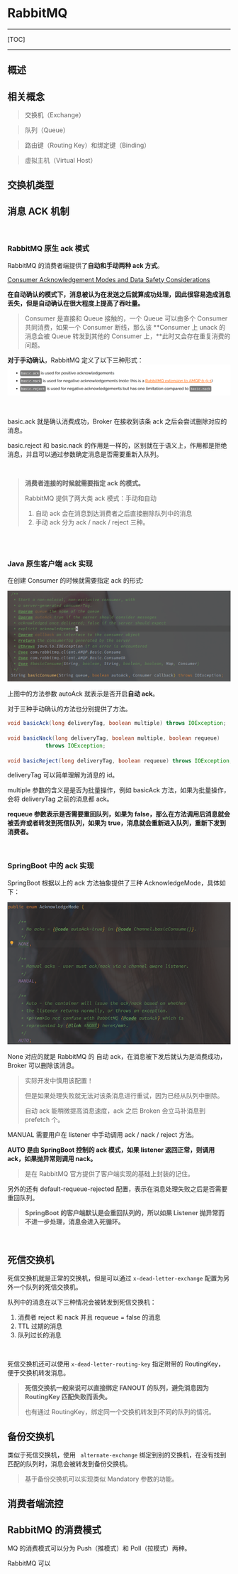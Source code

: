 # RabbitMQ

---

[TOC]



---



## 概述

## 相关概念

> 交换机（Exchange）

> 队列（Queue）

> 路由键（Routing Key）和绑定键（Binding）

> 虚拟主机（Virtual Host）



## 交换机类型







## 消息 ACK 机制

<br>

### RabbitMQ 原生 ack 模式

RabbitMQ 的消费者端提供了**自动和手动两种 ack 方式**。

[Consumer Acknowledgement Modes and Data Safety Considerations](https://www.rabbitmq.com/confirms.html#acknowledgement-modes)

**在自动确认的模式下，消息被认为在发送之后就算成功处理，因此很容易造成消息丢失，但是自动确认在很大程度上提高了吞吐量。**

> Consumer 是直接和 Queue 接触的，一个 Queue 可以由多个 Consumer 共同消费，如果一个 Consumer 断线，那么该 **Consumer 上 unack 的消息会被 Queue 转发到其他的 Consumer 上，**此时又会存在重复消费的问题。

**对于手动确认**，RabbitMQ 定义了以下三种形式：![image-20210325003633390](assets/rabbitmq手动ack类型.png)

<br>

basic.ack 就是确认消费成功，Broker 在接收到该条 ack 之后会尝试删除对应的消息。

basic.reject 和 basic.nack 的作用是一样的，区别就在于语义上，作用都是拒绝消息，并且可以通过参数确定消息是否需要重新入队列。

<br>

> **消费者连接的时候就需要指定 ack 的模式。**
>
> RabbitMQ 提供了两大类 ack 模式：手动和自动
>
> 1. 自动 ack 会在消息到达消费者之后直接删除队列中的消息
> 2. 手动 ack 分为 ack / nack / reject 三种。

<br>

<br>

### Java 原生客户端 ack 实现

在创建 Consumer 的时候就需要指定 ack 的形式:

![](assets/rabbitmq-创建consumer.png)

上图中的方法参数 autoAck 就表示是否开启**自动 ack**。

对于三种手动确认的方法也分别提供了方法。

```java
void basicAck(long deliveryTag, boolean multiple) throws IOException;
    
void basicNack(long deliveryTag, boolean multiple, boolean requeue)
            throws IOException;

void basicReject(long deliveryTag, boolean requeue) throws IOException;
```

deliveryTag 可以简单理解为消息的 id。

multiple 参数的含义是是否为批量操作，例如 basicAck 方法，如果为批量操作，会将 deliveryTag 之前的消息都 ack。

**requeue 参数表示是否需要重回队列，如果为 false，那么在方法调用后消息就会被丢弃或者转发到死信队列，如果为 true，消息就会重新进入队列，重新下发到消费者。**

<br>

### SpringBoot 中的 ack 实现

SpringBoot 根据以上的 ack 方法抽象提供了三种 AcknowledgeMode，具体如下：

<img src="assets/springboot-rabbitmq-ackmode.png" alt="image-20210325002202583" style="zoom:67%;" />

None 对应的就是 RabbitMQ 的 自动 ack，在消息被下发后就认为是消费成功，Broker 可以删除该消息。

> 实际开发中慎用该配置！
>
> 但是如果处理失败就无法对该条消息进行重试，因为已经从队列中删除。
>
> 自动 ack 能稍微提高消息速度，ack 之后 Broken 会立马补消息到 prefetch 个。

MANUAL 需要用户在 listener 中手动调用 ack / nack / reject 方法。

**AUTO 是由 SpringBoot 控制的 ack 模式，如果 listener 返回正常，则调用 ack，如果抛异常则调用 nack。**

> 是在 RabbitMQ 官方提供了客户端实现的基础上封装的记住。

另外的还有 default-requeue-rejected 配置，表示在消息处理失败之后是否需要重回队列。

> **SpringBoot 的客户端默认是会重回队列的，所以如果 Listener 抛异常而不进一步处理，消息会进入死循环。**



<br>

## 死信交换机

死信交换机就是正常的交换机，但是可以通过 `x-dead-letter-exchange` 配置为另外一个队列的死信交换机。

队列中的消息在以下三种情况会被转发到死信交换机：

1. 消费者 reject 和 nack 并且 requeue = false 的消息
2. TTL 过期的消息
3. 队列过长的消息

<br>

死信交换机还可以使用 `x-dead-letter-routing-key` 指定附带的 RoutingKey， 便于交换机转发消息。

> **死信交换机一般来说可以直接绑定 FANOUT 的队列，避免消息因为 RoutingKey 匹配失败而丢失。**
>
> 也有通过 RoutingKey，绑定同一个交换机转发到不同的队列的情况。





## 备份交换机

类似于死信交换机，使用 ` alternate-exchange` 绑定到别的交换机，在没有找到匹配的队列时，消息会被转发到备份交换机。

> 基于备份交换机可以实现类似 Mandatory 参数的功能。



## 消费者端流控

## RabbitMQ 的消费模式

MQ 的消费模式可以分为 Push（推模式）和 Poll（拉模式）两种。

RabbitMQ 可以